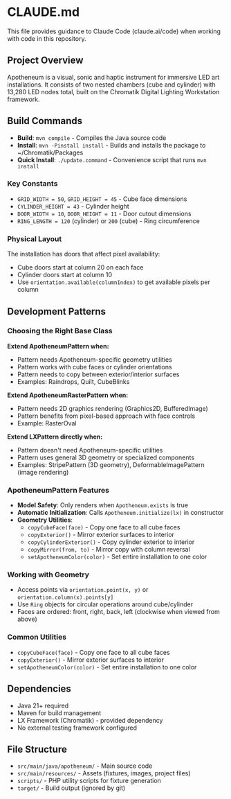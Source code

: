 # CLAUDE.md

This file provides guidance to Claude Code (claude.ai/code) when working with code in this repository.

## Project Overview

Apotheneum is a visual, sonic and haptic instrument for immersive LED art installations. It consists of two nested chambers (cube and cylinder) with 13,280 LED nodes total, built on the Chromatik Digital Lighting Workstation framework.

## Build Commands

- **Build**: `mvn compile` - Compiles the Java source code
- **Install**: `mvn -Pinstall install` - Builds and installs the package to ~/Chromatik/Packages
- **Quick Install**: `./update.command` - Convenience script that runs `mvn install`

### Key Constants

- `GRID_WIDTH = 50`, `GRID_HEIGHT = 45` - Cube face dimensions
- `CYLINDER_HEIGHT = 43` - Cylinder height
- `DOOR_WIDTH = 10`, `DOOR_HEIGHT = 11` - Door cutout dimensions
- `RING_LENGTH = 120` (cylinder) or `200` (cube) - Ring circumference

### Physical Layout

The installation has doors that affect pixel availability:
- Cube doors start at column 20 on each face
- Cylinder doors start at column 10
- Use `orientation.available(columnIndex)` to get available pixels per column

## Development Patterns

### Choosing the Right Base Class

**Extend ApotheneumPattern when:**
- Pattern needs Apotheneum-specific geometry utilities
- Pattern works with cube faces or cylinder orientations
- Pattern needs to copy between exterior/interior surfaces
- Examples: Raindrops, Quilt, CubeBlinks

**Extend ApotheneumRasterPattern when:**
- Pattern needs 2D graphics rendering (Graphics2D, BufferedImage)
- Pattern benefits from pixel-based approach with face controls
- Example: RasterOval

**Extend LXPattern directly when:**
- Pattern doesn't need Apotheneum-specific utilities
- Pattern uses general 3D geometry or specialized components
- Examples: StripePattern (3D geometry), DeformableImagePattern (image rendering)

### ApotheneumPattern Features

- **Model Safety**: Only renders when `Apotheneum.exists` is true
- **Automatic Initialization**: Calls `Apotheneum.initialize(lx)` in constructor
- **Geometry Utilities**: 
  - `copyCubeFace(face)` - Copy one face to all cube faces
  - `copyExterior()` - Mirror exterior surfaces to interior
  - `copyCylinderExterior()` - Copy cylinder exterior to interior
  - `copyMirror(from, to)` - Mirror copy with column reversal
  - `setApotheneumColor(color)` - Set entire installation to one color

### Working with Geometry

- Access points via `orientation.point(x, y)` or `orientation.column(x).points[y]`
- Use `Ring` objects for circular operations around cube/cylinder
- Faces are ordered: front, right, back, left (clockwise when viewed from above)

### Common Utilities

- `copyCubeFace(face)` - Copy one face to all cube faces
- `copyExterior()` - Mirror exterior surfaces to interior
- `setApotheneumColor(color)` - Set entire installation to one color

## Dependencies

- Java 21+ required
- Maven for build management
- LX Framework (Chromatik) - provided dependency
- No external testing framework configured

## File Structure

- `src/main/java/apotheneum/` - Main source code
- `src/main/resources/` - Assets (fixtures, images, project files)
- `scripts/` - PHP utility scripts for fixture generation
- `target/` - Build output (ignored by git)